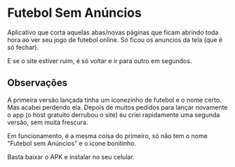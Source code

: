 <h1>Futebol Sem Anúncios</h2>
<p>Aplicativo que corta aquelas abas/novas páginas que ficam abrindo toda hora ao ver seu jogo de futebol online. Só ficou os anuncios da tela (que é só fechar).
</p>
<p>E se o site estiver ruim, é só voltar e ir para outro em segundos.</p>
<h2>Observações</h2>
<p>A primeira versão lançada tinha um iconezinho de futebol e o nome certo. Mas acabei perdendo ela. Depois de muitos pedidos para lançar novamente o app (o host gratuito derrubou o site) eu criei rapidamente uma segunda versão, sem muita frescura.</p><p>Em funcionamento, é a mesma coisa do primeiro, só não tem o nome "Futebol sem Anúncios" e o icone bonitinho.</p>
<p>Basta baixar o APK e instalar no seu celular.</p>
